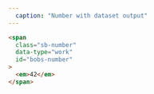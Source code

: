 ```yaml
---
  caption: "Number with dataset output"
---
```


<!-- markdownlint-disable MD041 -->
<!-- dprint-ignore -->
```html
<span
  class="sb-number"
  data-type="work"
  id="bobs-number"
>
  <em>42</em>
</span>
```
